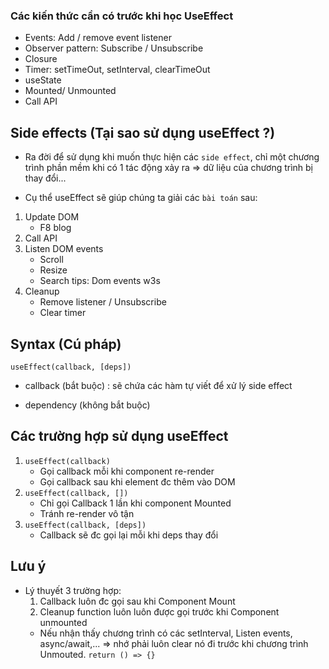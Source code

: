 ### Các kiến thức cần có trước khi học UseEffect

- Events: Add / remove event listener
- Observer pattern: Subscribe / Unsubscribe
- Closure
- Timer: setTimeOut, setInterval, clearTimeOut
- useState
- Mounted/ Unmounted
- Call API

## Side effects (Tại sao sử dụng useEffect ?)

- Ra đời để sử dụng khi muốn thực hiện các `side effect`, chỉ một chương trình phần mềm khi có 1 tác động xảy ra => dữ liệu của chương trình bị thay đổi...

- Cụ thể useEffect sẽ giúp chúng ta giải các `bài toán` sau:

1. Update DOM
   - F8 blog
2. Call API
3. Listen DOM events
   - Scroll
   - Resize
   * Search tips: Dom events w3s
4. Cleanup
   - Remove listener / Unsubscribe
   - Clear timer

## Syntax (Cú pháp)

`useEffect(callback, [deps])`

- callback (bắt buộc) : sẽ chứa các hàm tự viết để xử lý side effect

- dependency (không bắt buộc)

## Các trường hợp sử dụng useEffect

1. `useEffect(callback)`
   - Gọi callback mỗi khi component re-render
   - Gọi callback sau khi element đc thêm vào DOM
2. `useEffect(callback, [])`
   - Chỉ gọi Callback 1 lần khi component Mounted
   - Tránh re-render vô tận
3. `useEffect(callback, [deps])`
   - Callback sẽ đc gọi lại mỗi khi deps thay đổi

## Lưu ý

- Lý thuyết 3 trường hợp:
  1. Callback luôn đc gọi sau khi Component Mount
  2. Cleanup function luôn luôn được gọi trước khi Component unmounted
  - Nếu nhận thấy chương trình có các setInterval, Listen events, async/await,... => nhớ phải luôn clear nó đi trước khi chương trình Unmouted.
    `return () => {}`
